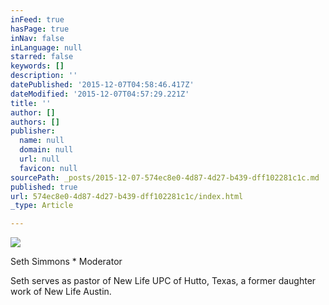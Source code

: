```yaml
---
inFeed: true
hasPage: true
inNav: false
inLanguage: null
starred: false
keywords: []
description: ''
datePublished: '2015-12-07T04:58:46.417Z'
dateModified: '2015-12-07T04:57:29.221Z'
title: ''
author: []
authors: []
publisher:
  name: null
  domain: null
  url: null
  favicon: null
sourcePath: _posts/2015-12-07-574ec8e0-4d87-4d27-b439-dff102281c1c.md
published: true
url: 574ec8e0-4d87-4d27-b439-dff102281c1c/index.html
_type: Article

---
```

![](https://the-grid-user-content.s3-us-west-2.amazonaws.com/93f714f7-9fb5-43e9-b564-02519a15283f.png)

Seth Simmons \* Moderator

Seth serves as pastor of New Life UPC of Hutto, Texas, a former daughter work of New Life Austin.